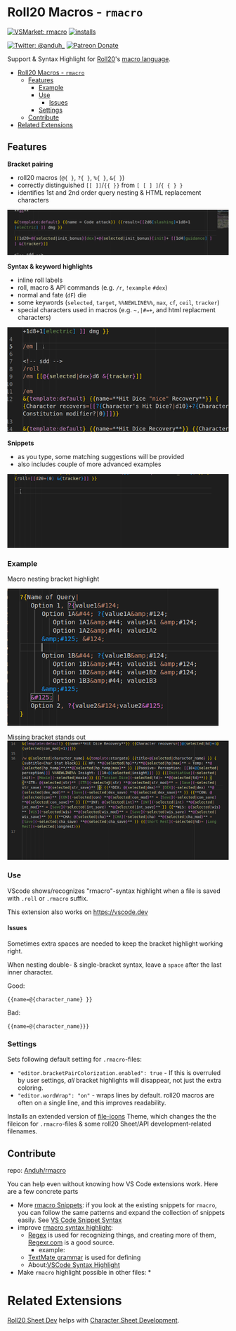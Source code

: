 # Roll20 Macros - `rmacro`
[![VSMarket: rmacro](https://vsmarketplacebadge.apphb.com/version/anduh.rmacro.svg?color=blueviolet&logo=visual-studio-code&style=?style=for-the-badge)](https://marketplace.visualstudio.com/items?itemName=anduh.rmacro)
[![installs](https://img.shields.io/vscode-marketplace/d/anduh.rmacro?style=flat-square)](https://marketplace.visualstudio.com/items?itemName=anduh.rmacro)

[![Twitter: @anduh_ ](https://img.shields.io/badge/twitter-%40anduh%5F-blue)](https://twitter.com/anduh_)
[![Patreon Donate](https://img.shields.io/badge/donate-patreon-orange)](https://www.patreon.com/anduh)


Support & Syntax Highlight for [Roll20](https://roll20.net/)'s [macro language](https://wiki.roll20.net/Macro_Guide).

- [Roll20 Macros - `rmacro`](#roll20-macros---rmacro)
  - [Features](#features)
    - [Example](#example)
    - [Use](#use)
      - [Issues](#issues)
    - [Settings](#settings)
  - [Contribute](#contribute)
- [Related Extensions](#related-extensions)


## Features


**Bracket pairing**

- roll20 macros (`@{ }`, `?{ }`, `%{ }`, `&{ }`)
- correctly distinguished `[[ ]]`/`{{ }}` from `[ [ ] ]`/`{ { } }`
- identifies 1st and 2nd order query nesting & HTML replacement characters

<img src="https://raw.githubusercontent.com/Anduh/rmacro/main/images/bracket-recognition.gif">

**Syntax & keyword highlights**

- inline roll labels
- roll, macro & API commands (e.g. `/r`, `!example` `#dex`)
- normal and fate (`dF`) die
- some keywords (`selected`, `target`, `%%NEWLINE%%`, `max`, `cf`, `ceil`, `tracker`)
- special characters used in macros (e.g. `~,|#=+`, and html replacment characters) 

<img src="https://raw.githubusercontent.com/Anduh/rmacro/main/images/ex1.gif">

**Snippets**

- as you type, some matching suggestions will be provided
- also includes couple of more advanced examples

<img src="https://raw.githubusercontent.com/Anduh/rmacro/main/images/snippets.gif">

### Example
Macro nesting bracket highlight

<img src="https://raw.githubusercontent.com/Anduh/rmacro/main/images/replacement-recognition-bracket.png">


Missing bracket stands out
<img src="https://raw.githubusercontent.com/Anduh/rmacro/main/images/rmacro-typo.gif">

### Use
VScode shows/recognizes "rmacro"-syntax highlight when a file is saved with `.roll` or `.rmacro` suffix.

This extension also works on https://vscode.dev

#### Issues

Sometimes extra spaces are needed to keep the bracket highlight working right.

When nesting double- & single-bracket syntax, leave a `space` after the last inner character.

Good:
```rmacro
{{name=@{character_name} }}
```
Bad:
```rmacro
{{name=@{character_name}}}
```

### Settings

Sets following default setting for `.rmacro`-files:

* `"editor.bracketPairColorization.enabled": true` - If this is overruled by user settings, *all* bracket highlights will disappear, not just the extra coloring.
* `"editor.wordWrap": "on"` - wraps lines by default. roll20 macros are often on a single line, and this improves readability.

Installs an extended version of [file-icons](https://marketplace.visualstudio.com/items?itemName=file-icons.file-icons) Theme, which changes the the fileicon for `.rmacro`-files & some roll20 Sheet/API development-related filenames.

## Contribute
repo: [Anduh/rmacro](https://github.com/Anduh/rmacro)

You can help even without knowing how VS Code extensions work. Here are a few concrete parts 

* More [rmacro Snippets](https://github.com/Anduh/rmacro/tree/main/snippets): if you look at the existing snippets for `rmacro`, you can follow the same patterns and expand the collection of snippets easily. See [VS Code Snippet Syntax](https://code.visualstudio.com/docs/editor/userdefinedsnippets#_snippet-syntax)
* improve [rmacro syntax highlight](https://github.com/Anduh/rmacro/blob/main/syntaxes/rmacro.tmLanguage.json): 
  * [Regex](https://macromates.com/manual/en/regular_expressions) is used for recognizing things, and creating more of them, [Regexr.com](https://regexr.com/) is a good source.
    * example: 
  * [TextMate grammar](https://code.visualstudio.com/api/language-extensions/syntax-highlight-guide) is used for defining
  * About:[VSCode  Syntax Highlight](https://code.visualstudio.com/api/language-extensions/syntax-highlight-guide)
* Make `rmacro` highlight possible in other files:
  *  

# Related Extensions

[Roll20 Sheet Dev](https://marketplace.visualstudio.com/items?itemName=anduh.roll20sheetdev) helps with [Character Sheet Development](https://wiki.roll20.net/Building_Character_Sheets).



